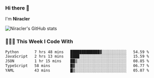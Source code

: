 ### Hi there 👋

I'm **Niracler**

![Niracler's GitHub stats](https://github-readme-stats.vercel.app/api?username=Niracler&show_icons=true)


### 👨🏻‍💻 This Week I Code With

<!--START_SECTION:waka-->

```txt
Python       7 hrs 48 mins   █████████████▓░░░░░░░░░░░   54.59 %
JavaScript   2 hrs 13 mins   ████░░░░░░░░░░░░░░░░░░░░░   15.59 %
JSON         1 hr 15 mins    ██▒░░░░░░░░░░░░░░░░░░░░░░   08.85 %
TypeScript   58 mins         █▓░░░░░░░░░░░░░░░░░░░░░░░   06.77 %
YAML         43 mins         █▒░░░░░░░░░░░░░░░░░░░░░░░   05.07 %
```

<!--END_SECTION:waka-->
